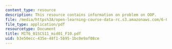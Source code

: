 ```yaml
---
content_type: resource
description: This resource contains information on problem on OOP.
file: /media/https%3A/open-learning-course-data-rc.s3.amazonaws.com/6-01sc-introduction-to-electrical-engineering-and-computer-science-i-spring-2011/b3e50ecc435e48f15b951bc0e9af08ce_MIT6_01SCS11_mid01_F10.pdf
file_type: application/pdf
resourcetype: Document
title: MIT6_01SCS11_mid01_F10.pdf
uid: b3e50ecc-435e-48f1-5b95-1bc0e9af08ce
---
```

